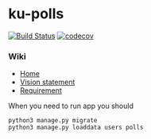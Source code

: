 # ku-polls
[![Build Status](https://app.travis-ci.com/nabhan-au/ku-polls.svg?branch=iteration3)](https://app.travis-ci.com/nabhan-au/ku-polls)
[![codecov](https://codecov.io/gh/nabhan-au/ku-polls/branch/iteration3/graph/badge.svg?token=KSO2HC5D72)](https://codecov.io/gh/nabhan-au/ku-polls)

### Wiki
* [Home](https://github.com/nabhan-au/ku-polls/wiki)
* [Vision statement](https://github.com/nabhan-au/ku-polls/wiki/Vision-Statement)
* [Requirement](https://github.com/nabhan-au/ku-polls/wiki/Requirements)

When you need to run app you should
```
python3 manage.py migrate
python3 manage.py loaddata users polls
```